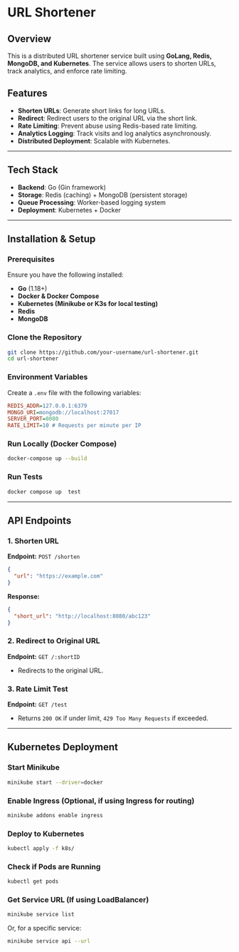 # URL Shortener

## Overview
This is a distributed URL shortener service built using **GoLang, Redis, MongoDB, and Kubernetes**. The service allows users to shorten URLs, track analytics, and enforce rate limiting.

## Features
- **Shorten URLs**: Generate short links for long URLs.
- **Redirect**: Redirect users to the original URL via the short link.
- **Rate Limiting**: Prevent abuse using Redis-based rate limiting.
- **Analytics Logging**: Track visits and log analytics asynchronously.
- **Distributed Deployment**: Scalable with Kubernetes.

---

## Tech Stack
- **Backend**: Go (Gin framework)
- **Storage**: Redis (caching) + MongoDB (persistent storage)
- **Queue Processing**: Worker-based logging system
- **Deployment**: Kubernetes + Docker

---

## Installation & Setup

### **Prerequisites**
Ensure you have the following installed:
- **Go** (1.18+)
- **Docker & Docker Compose**
- **Kubernetes (Minikube or K3s for local testing)**
- **Redis**
- **MongoDB**

### **Clone the Repository**
```sh
git clone https://github.com/your-username/url-shortener.git
cd url-shortener
```

### **Environment Variables**
Create a `.env` file with the following variables:
```ini
REDIS_ADDR=127.0.0.1:6379
MONGO_URI=mongodb://localhost:27017
SERVER_PORT=8080
RATE_LIMIT=10 # Requests per minute per IP
```

### **Run Locally (Docker Compose)**
```sh
docker-compose up --build
```

### **Run Tests**
```sh
docker compose up  test
```

---

## API Endpoints

### **1. Shorten URL**
**Endpoint:** `POST /shorten`
```json
{
  "url": "https://example.com"
}
```
**Response:**
```json
{
  "short_url": "http://localhost:8080/abc123"
}
```

### **2. Redirect to Original URL**
**Endpoint:** `GET /:shortID`
- Redirects to the original URL.

### **3. Rate Limit Test**
**Endpoint:** `GET /test`
- Returns `200 OK` if under limit, `429 Too Many Requests` if exceeded.

---

## Kubernetes Deployment

### **Start Minikube**
```sh
minikube start --driver=docker
```

### **Enable Ingress (Optional, if using Ingress for routing)**
```sh
minikube addons enable ingress
```

### **Deploy to Kubernetes**
```sh
kubectl apply -f k8s/
```

### **Check if Pods are Running**
```sh
kubectl get pods
```

### **Get Service URL (If using LoadBalancer)**
```sh
minikube service list
```
Or, for a specific service:
```sh
minikube service api --url
```